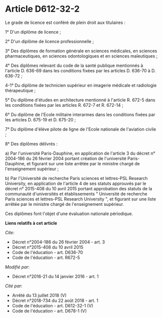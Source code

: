 # Article D612-32-2

Le grade de licence est conféré de plein droit aux titulaires : 

1° D'un diplôme de licence ; 

2° D'un diplôme de licence professionnelle ; 

3° Des diplômes de formation générale en sciences médicales, en sciences pharmaceutiques, en sciences odontologiques et en
sciences maïeutiques ; 

4° Des diplômes relevant du code de la santé publique mentionnés à l'article D. 636-69 dans les conditions fixées par les
articles D. 636-70 à D. 636-72 ; 

4-1° Du diplôme de technicien supérieur en imagerie médicale et radiologie thérapeutique ; 

5° Du diplôme d'études en architecture mentionné à l'article R. 672-5 dans les conditions fixées par les articles R. 672-7 et
R. 672-14 ; 

6° Du diplôme de l'Ecole militaire interarmes dans les conditions fixées par les articles D. 675-19 et D. 675-20 ; 

7° Du diplôme d'élève pilote de ligne de l'Ecole nationale de l'aviation civile ; 

8° Des diplômes délivrés : 

a) Par l'université Paris-Dauphine, en application de l'article 3 du décret n° 2004-186 du 26 février 2004 portant création
de l'université Paris-Dauphine, et figurant sur une liste arrêtée par le ministre chargé de l'enseignement supérieur ; 

b) Par l'Université de recherche Paris sciences et lettres-PSL Research University, en application de l'article 4 de ses
statuts approuvés par le décret n° 2015-408 du 10 avril 2015 portant approbation des statuts de la communauté d'universités
et établissements " Université de recherche Paris sciences et lettres-PSL Research University ", et figurant sur une liste
arrêtée par le ministre chargé de l'enseignement supérieur. 

Ces diplômes font l'objet d'une évaluation nationale périodique.

**Liens relatifs à cet article**

_Cite_:

  - Décret n°2004-186 du 26 février 2004 - art. 3
  - Décret n°2015-408 du 10 avril 2015
  - Code de l'éducation - art. D636-70
  - Code de l'éducation - art. R672-5

_Modifié par_:

  - Décret n°2016-21 du 14 janvier 2016 - art. 1

_Cité par_:

  - Arrêté du 13 juillet 2018 (V)
  - Décret n°2018-734 du 22 août 2018 - art. 1
  - Code de l'éducation - art. D612-32-1 (V)
  - Code de l'éducation - art. D678-1 (V)

